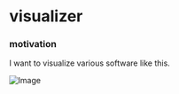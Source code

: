 # visualizer

### motivation
I want to visualize various software like this.

![Image](https://github.com/ryo-arima/visualizer-grafana-plugin/blob/main/docs/images/egg.gif)
